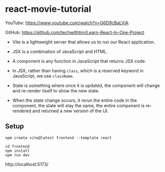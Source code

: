 # react-movie-tutorial

YouTube: https://www.youtube.com/watch?v=G6D9cBaLViA

GitHub: https://github.com/techwithtim/Learn-React-In-One-Project

- Vite is a lightweight server that allows us to run our React application.

- JSX is a combination of JavaScript and HTML.

- A component is any function in JavaScript that returns JSX code.

- In JSX, rather than having `class`, which is a reserved keyword in JavaScript, we use `className`.

- State is something where once it is updated, the component will change and re-render itself to show the new state.

- When the state change occurs, it rerun the entire code in the component, the state will stay the same, the entire component is re-rendered and returned a new version of the UI.

## Setup

```shell
npm create vite@latest frontend --template react
```

```shell
cd frontend
npm install
npm run dev
```

http://localhost:5173/
